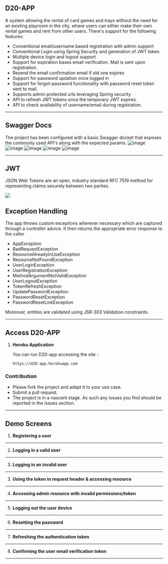 ## D20-APP ##

A system allowing the rental of card games and trays without the need for an existing playroom in the city, where users can either make their own rental games and rent from other users.
There's support for the following features:

* Conventional email/username based registration with admin support
* Conventional Login using Spring Security and generation of JWT token
* Multiple device login and logout support
* Support for expiration bases email verification. Mail is sent upon registration. 
* Resend the email confirmation email if old one expires
* Support for password updation once logged in
* Support for forgot-password functionality with password reset token sent to mail.
* Supports admin protected urls leveraging Spring security
* API to refresh JWT tokens once the temporary JWT expires. 
* API to check availability of username/email during registration.


---

## Swagger Docs ##
The project has been configured with a basic Swagger docket that exposes the commonly used API's along with the expected params.
![image](https://user-images.githubusercontent.com/28639434/69038898-97518500-09c9-11ea-962e-099364fc6975.png)
![image](https://user-images.githubusercontent.com/28639434/69038875-843eb500-09c9-11ea-9679-c0458295f0d7.png)
![image](https://user-images.githubusercontent.com/28639434/69038884-8b65c300-09c9-11ea-9392-9d5a62f05871.png)
![image](https://user-images.githubusercontent.com/28639434/69038911-9e789300-09c9-11ea-887e-ec8300349257.png)
![image](https://user-images.githubusercontent.com/28639434/69038903-991b4880-09c9-11ea-85ab-9e2e1177e08d.png)

---

## JWT ##
JSON Web Tokens are an open, industry standard RFC 7519 method for representing claims securely between two parties.

![](https://cdn-images-1.medium.com/max/1334/1*7T41R0dSLEzssIXPHpvimQ.png)

## Exception Handling ##
The app throws custom exceptions wherever necessary which are captured through a controller advice. It then returns the appropriate error response to the caller
* AppException
* BadRequestException
* ResourceAlreadyInUseException
* ResourceNotFoundException
* UserLoginException
* UserRegistrationException
* MethodArgumentNotValidException
* UserLogoutException
* TokenRefreshException
* UpdatePasswordException
* PasswordResetException
* PasswordResetLinkException

Moreover, entities are validated using JSR-303 Validation constraints. 

---

## Access D20-APP
1. **Heroku Application**

	You can run D20-app accessing the site -

	```link
	https://d20-app.herokuapp.com
	```
  
### Contribution ###
* Please fork the project and adapt it to your use case.
* Submit a pull request.
* The project is in a nascent stage. As such any issues you find should be reported in the issues section.

---
## Demo Screens ##

1. **Registering a user**
---



2. **Logging in a valid user**
---


3. **Logging in an invalid user**
---


3. **Using the token in request header & accessing resource**
---


4. **Accessing admin resource with invalid permissions/token**
---


5. **Logging out the user device**
---


6. **Resetting the password**
---


7. **Refreshing the authentication token**
---


8. **Confirming the user email verification token**
---


